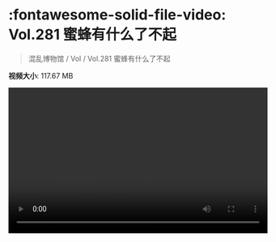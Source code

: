 # :fontawesome-solid-file-video: Vol.281 蜜蜂有什么了不起

> 混乱博物馆 / Vol / Vol.281 蜜蜂有什么了不起

**视频大小**: 117.67 MB

<video id="V-e2f0c6521e39e2a87c0cde371a7b71c9" width="512" height="288" preload="none" playsinline webkit-playsinline></video>